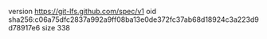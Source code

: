 version https://git-lfs.github.com/spec/v1
oid sha256:c06a75dfc2837a992a9ff08ba13e0de372fc37ab68d18924c3a223d9d78917e6
size 338
